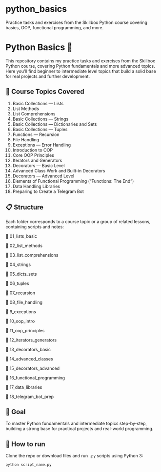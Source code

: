 # python_basics
Practice tasks and exercises from the Skillbox Python course covering basics, OOP, functional programming, and more.

# Python Basics 🐍

This repository contains my practice tasks and exercises from the Skillbox Python course, covering Python fundamentals and more advanced topics.  
Here you'll find beginner to intermediate level topics that build a solid base for real projects and further development.

## 🧩 Course Topics Covered

1. Basic Collections — Lists  
2. List Methods  
3. List Comprehensions  
4. Basic Collections — Strings  
5. Basic Collections — Dictionaries and Sets  
6. Basic Collections — Tuples  
7. Functions — Recursion  
8. File Handling  
9. Exceptions — Error Handling  
10. Introduction to OOP  
11. Core OOP Principles  
12. Iterators and Generators  
13. Decorators — Basic Level  
14. Advanced Class Work and Built-in Decorators  
15. Decorators — Advanced Level  
16. Elements of Functional Programming (“Functions: The End”)  
17. Data Handling Libraries  
18. Preparing to Create a Telegram Bot  

## 📋 Structure

Each folder corresponds to a course topic or a group of related lessons, containing scripts and notes:

📂 01_lists_basic

📂 02_list_methods

📂 03_list_comprehensions

📂 04_strings

📂 05_dicts_sets

📂 06_tuples

📂 07_recursion

📂 08_file_handling

📂 9_exceptions

📂 10_oop_intro

📂 11_oop_principles

📂 12_iterators_generators

📂 13_decorators_basic

📂 14_advanced_classes

📂 15_decorators_advanced

📂 16_functional_programming

📂 17_data_libraries

📂 18_telegram_bot_prep


## 🎯 Goal

To master Python fundamentals and intermediate topics step-by-step, building a strong base for practical projects and real-world programming.

## 🚀 How to run

Clone the repo or download files and run `.py` scripts using Python 3:

```bash
python script_name.py



